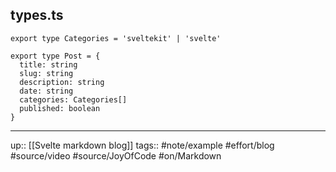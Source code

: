 ## types.ts

```
export type Categories = 'sveltekit' | 'svelte'

export type Post = {
  title: string
  slug: string
  description: string
  date: string
  categories: Categories[]
  published: boolean
}
```

---
up:: [[Svelte markdown blog]]
tags:: #note/example #effort/blog #source/video #source/JoyOfCode #on/Markdown 
